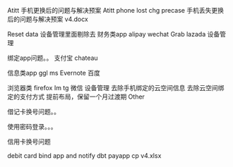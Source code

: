  Atitt  手机更换后的问题与解决预案
Atitt phone lost chg precase 手机丢失更换后的问题与解决预案 v4.docx


Reset data
设备管理里面剔除去
财务类app alipay wechat Grab lazada 设备管理


绑定app问题。。 支付宝  chateau

信息类app ggl ms Evernote 百度

浏览器类 firefox
Im tg 微信 设备管理
去除手机绑定的云空间信息
去除云空间绑定的支付方式
提前布局，保留一个月过渡期
Other

借记卡换号问题。。

使用密码登录。。。

信用卡换号问题


debit card bind app and notify dbt payapp cp v4.xlsx

